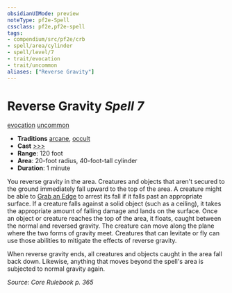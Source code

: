 ```yaml
---
obsidianUIMode: preview
noteType: pf2e-Spell
cssclass: pf2e,pf2e-spell
tags:
- compendium/src/pf2e/crb
- spell/area/cylinder
- spell/level/7
- trait/evocation
- trait/uncommon
aliases: ["Reverse Gravity"]
---
```

# Reverse Gravity *Spell 7*   
[evocation](rules/traits/evocation.md "Evocation School Trait")  [uncommon](rules/traits/uncommon.md "Uncommon Rarity Trait")  

- **Traditions** [arcane](rules/traits/arcane.md "Arcane Tradition Trait"), [occult](rules/traits/occult.md "Occult Tradition Trait")
- **Cast** [>>>](rules/core-rulebook/chapter-9-playing-the-game.md#Actions "Three-Action") 
- **Range**: 120 foot
- **Area**: 20-foot radius, 40-foot-tall cylinder
- **Duration**: 1 minute

You reverse gravity in the area. Creatures and objects that aren't secured to the ground immediately fall upward to the top of the area. A creature might be able to [Grab an Edge](rules/actions/grab-an-edge.md) to arrest its fall if it falls past an appropriate surface. If a creature falls against a solid object (such as a ceiling), it takes the appropriate amount of falling damage and lands on the surface. Once an object or creature reaches the top of the area, it floats, caught between the normal and reversed gravity. The creature can move along the plane where the two forms of gravity meet. Creatures that can levitate or fly can use those abilities to mitigate the effects of reverse gravity.

When reverse gravity ends, all creatures and objects caught in the area fall back down. Likewise, anything that moves beyond the spell's area is subjected to normal gravity again.

*Source: Core Rulebook p. 365*